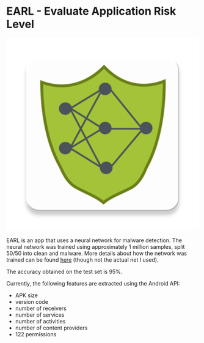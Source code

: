 # EARL - Evaluate Application Risk Level

![logo](https://github.com/apetenchea/Earl/blob/master/app/src/main/ic_launcher-web.png)

EARL is an app that uses a neural network for malware detection. The neural network was trained using approximately 1 million samples, split 50/50 into clean and malware. More details about how the network was trained can be found [here](https://gist.github.com/apetenchea/c729f9a8a4606f8b4a8ecfce92a4b3a6) (though not the actual net I used).
  
The accuracy obtained on the test set is 95%.
  
Currently, the following features are extracted using the Android API:
* APK size
* version code
* number of receivers
* number of services
* number of activities
* number of content providers
* 122 permissions
